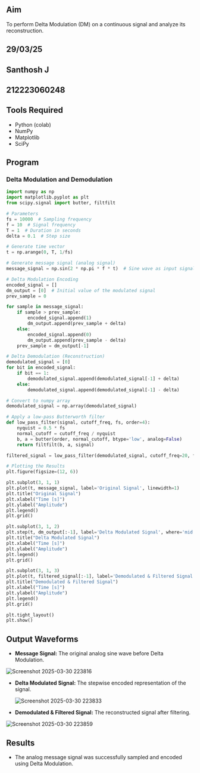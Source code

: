 
   
 ## Aim  
 To perform Delta Modulation (DM) on a continuous signal and analyze its reconstruction.  
 ## 29/03/25
 ## Santhosh J
 ## 212223060248
 
 ## Tools Required  
 - Python (colab)
 - NumPy  
 - Matplotlib  
 - SciPy  
 
 ## Program  
 
 ### Delta Modulation and Demodulation  
 ```python
 import numpy as np
 import matplotlib.pyplot as plt
 from scipy.signal import butter, filtfilt
 
 # Parameters
 fs = 10000  # Sampling frequency
 f = 10  # Signal frequency
 T = 1  # Duration in seconds
 delta = 0.1  # Step size
 
 # Generate time vector
 t = np.arange(0, T, 1/fs)
 
 # Generate message signal (analog signal)
 message_signal = np.sin(2 * np.pi * f * t)  # Sine wave as input signal
 
 # Delta Modulation Encoding
 encoded_signal = []
 dm_output = [0]  # Initial value of the modulated signal
 prev_sample = 0
 
 for sample in message_signal:
     if sample > prev_sample:
         encoded_signal.append(1)
         dm_output.append(prev_sample + delta)
     else:
         encoded_signal.append(0)
         dm_output.append(prev_sample - delta)
     prev_sample = dm_output[-1]
 
 # Delta Demodulation (Reconstruction)
 demodulated_signal = [0]
 for bit in encoded_signal:
     if bit == 1:
         demodulated_signal.append(demodulated_signal[-1] + delta)
     else:
         demodulated_signal.append(demodulated_signal[-1] - delta)
 
 # Convert to numpy array
 demodulated_signal = np.array(demodulated_signal)
 
 # Apply a low-pass Butterworth filter
 def low_pass_filter(signal, cutoff_freq, fs, order=4):
     nyquist = 0.5 * fs
     normal_cutoff = cutoff_freq / nyquist
     b, a = butter(order, normal_cutoff, btype='low', analog=False)
     return filtfilt(b, a, signal)
 
 filtered_signal = low_pass_filter(demodulated_signal, cutoff_freq=20, fs=fs)
 
 # Plotting the Results
 plt.figure(figsize=(12, 6))
 
 plt.subplot(3, 1, 1)
 plt.plot(t, message_signal, label='Original Signal', linewidth=1)
 plt.title("Original Signal")
 plt.xlabel("Time [s]")
 plt.ylabel("Amplitude")
 plt.legend()
 plt.grid()
 
 plt.subplot(3, 1, 2)
 plt.step(t, dm_output[:-1], label='Delta Modulated Signal', where='mid')
 plt.title("Delta Modulated Signal")
 plt.xlabel("Time [s]")
 plt.ylabel("Amplitude")
 plt.legend()
 plt.grid()
 
 plt.subplot(3, 1, 3)
 plt.plot(t, filtered_signal[:-1], label='Demodulated & Filtered Signal', linestyle='dotted', linewidth=1, color='r')
 plt.title("Demodulated & Filtered Signal")
 plt.xlabel("Time [s]")
 plt.ylabel("Amplitude")
 plt.legend()
 plt.grid()
 
 plt.tight_layout()
 plt.show()
 ```
 
 ## Output Waveforms  
 - **Message Signal:** The original analog sine wave before Delta Modulation.
   
   
 ![Screenshot 2025-03-30 223816](https://github.com/user-attachments/assets/abcc4c42-e60c-48e3-ba88-2584b18e78aa)

 - **Delta Modulated Signal:** The stepwise encoded representation of the signal.
   
  
   ![Screenshot 2025-03-30 223833](https://github.com/user-attachments/assets/a34b17bf-8e5b-4880-82f4-ec42f7a8b521)

 
 - **Demodulated & Filtered Signal:** The reconstructed signal after filtering.
   
   
 ![Screenshot 2025-03-30 223859](https://github.com/user-attachments/assets/4d25cf74-3178-480a-848b-8f38cf612881)

 ## Results  
 - The analog message signal was successfully sampled and encoded using Delta Modulation. 
